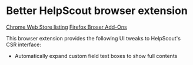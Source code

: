 # Better HelpScout browser extension

[Chrome Web Store listing](https://chrome.google.com/webstore/detail/mpfnapmlnfifoaalhhcnnciaiianceob)
[Firefox Broser Add-Ons](https://addons.mozilla.org/en-US/firefox/addon/a-better-help-scout/)

This browser extension provides the following UI tweaks to HelpScout's CSR interface:

- Automatically expand custom field text boxes to show full contents
